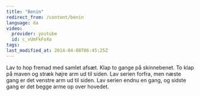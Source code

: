 ```yaml
---
title: "Benin"
redirect_from: /content/benin
language: da
video:
  provider: youtube
  id: c_vUmFkFoXo
tags:
last_modified_at: 2014-04-08T06:45:25Z
---
```


Lav to hop fremad med samlet afsæt. Klap to gange på skinnebenet. To klap
på maven og stræk højre arm ud til siden. Lav serien forfra, men næste gang er det
venstre arm ud til siden. Lav serien endnu en gang, og sidste gang er det begge arme
op over hovedet.
